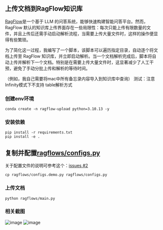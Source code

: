 ## 上传文档到RagFlow知识库
[RagFlow](https://github.com/infiniflow/ragflow)是一个基于 LLM 的问答系统，能够快速构建智能问答平台。然而，RagFlow 默认的知识库上传界面存在一些局限性：每次只能上传有限数量的文件，并且上传后还需手动启动解析流程，当需要上传大量文件时，这样的操作便显得有些繁琐。

为了简化这一过程，我编写了一个脚本，该脚本可以遍历指定目录，自动逐个将文档上传至 RagFlow 知识库，并立即启动解析。当一个文档解析完成后，脚本将自动上传并解析下一个文档。特别是在需要上传大量文件时，这显著减少了人工干预，避免了手动分批上传和解析的等待时间。

（例如，我自己需要将mac中所有备忘录内容导入到知识库中查询）
 测试：注意Infinity模式下不支持 table解析方式

### 创建env环境
```shell
conda create -n ragflow-upload python=3.10.13 -y
```

### 安装依赖
```shell
pip install -r requirements.txt
pip install -e .  
```

## 复制并配置[ragflows/configs.py](ragflows/configs.py)
关于配置文件的说明可参考这个：[issues #2](https://github.com/Samge0/ragflow-upload/issues/2)
```shell
cp ragflows/configs.demo.py ragflows/configs.py
```

### 上传文档
```shell
python ragflows/main.py
```

### 相关截图
![image](https://github.com/user-attachments/assets/13c93d4a-66fd-4083-ab2c-75c93ef94ab0)
![image](https://github.com/user-attachments/assets/aad9dfb0-3231-4b33-8768-08a2d99cf47e)
